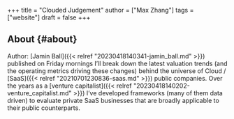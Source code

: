 +++
title = "Clouded Judgement"
author = ["Max Zhang"]
tags = ["website"]
draft = false
+++

## About {#about}

Author: [Jamin Ball]({{< relref "20230418140341-jamin_ball.md" >}})
published on Friday mornings I’ll break down the latest valuation trends (and the operating metrics driving these changes) behind the universe of Cloud / [SaaS]({{< relref "20210701230836-saas.md" >}}) public companies. Over the years as a [venture capitalist]({{< relref "20230418140202-venture_capitalist.md" >}}) I’ve developed frameworks (many of them data driven) to evaluate private SaaS businesses that are broadly applicable to their public counterparts.
